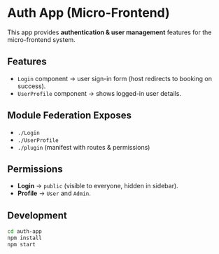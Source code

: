 # Auth App (Micro-Frontend)

This app provides **authentication & user management** features for the micro-frontend system.

## Features

- `Login` component → user sign-in form (host redirects to booking on success).
- `UserProfile` component → shows logged-in user details.

## Module Federation Exposes

- `./Login`
- `./UserProfile`
- `./plugin` (manifest with routes & permissions)

## Permissions

- **Login** → `public` (visible to everyone, hidden in sidebar).
- **Profile** → `User` and `Admin`.

## Development

```bash
cd auth-app
npm install
npm start
```
